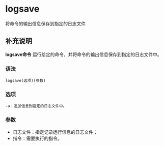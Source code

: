 logsave
===

将命令的输出信息保存到指定的日志文件

## 补充说明

**logsave命令** 运行给定的命令，并将命令的输出信息保存到指定的日志文件中。

###  语法

```
logsave(选项)(参数)
```

###  选项

```
-a：追加信息到指定的日志文件中。
```

###  参数

*   日志文件：指定记录运行信息的日志文件；
*   指令：需要执行的指令。


<!-- Linux命令行搜索引擎：https://jaywcjlove.github.io/linux-command/ -->